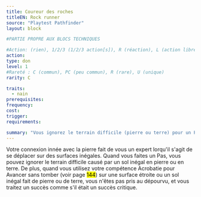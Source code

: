 ```yaml
---
title: Coureur des roches
titleEN: Rock runner
source: "Playtest Pathfinder"
layout: block

#PARTIE PROPRE AUX BLOCS TECHNIQUES

#Action: (rien), 1/2/3 (1/2/3 action[s]), R (réaction), L (action libre)
action: 
type: don
level: 1
#Rareté : C (commun), PC (peu commun), R (rare), U (unique)
rarity: C

traits:
  - nain
prerequisites:
frequency:
cost:
trigger:
requirements:

summary: "Vous ignorez le terrain difficile (pierre ou terre) pour un Pas ou pour Avancer sans tomber."
---
```


Votre connexion innée avec la pierre fait de vous un expert lorqu'il s'agit de se déplacer sur des surfaces inégales. Quand vous faites un Pas, vous pouvez ignorer le terrain difficile causé par un sol inégal en pierre ou en terre. De plus, quand vous utilisez votre compétence Acrobatie pour Avancer sans tomber (voir page <mark>144</mark>) sur une surface étroite ou un sol inégal fait de pierre ou de terre, vous n'êtes pas pris au dépourvu, et vous traitez un succès comme s'il était un succès critique.